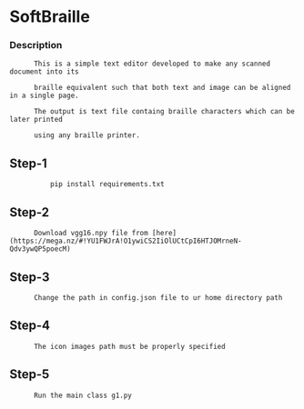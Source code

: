 # SoftBraille
### Description
          This is a simple text editor developed to make any scanned document into its 
          
          braille equivalent such that both text and image can be aligned in a single page.
          
          The output is text file containg braille characters which can be later printed 
          
          using any braille printer. 

## Step-1  
```
          pip install requirements.txt
```
          
## Step-2
          Download vgg16.npy file from [here](https://mega.nz/#!YU1FWJrA!O1ywiCS2IiOlUCtCpI6HTJOMrneN-Qdv3ywQP5poecM)

## Step-3
          Change the path in config.json file to ur home directory path
          
## Step-4
          The icon images path must be properly specified

## Step-5
          Run the main class g1.py
